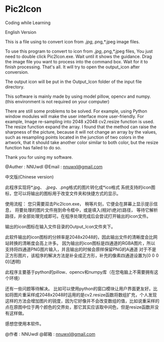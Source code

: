 # Pic2Icon

Coding while Learning

English Version

This is a file using to convert icon from *.jpg,*.png,*.jpeg image files.

To use this program to convert to icon from *.jpg,*.png,*.jpeg files, You just need to double click Pic2Icon.exe. Wait until it shows the guidance. Drag the image file you want to process into the command box. Wait for it to finish processing. That's all.
It will try to open the output_icon after conversion.

The output icon will be put in the Output_Icon folder of the input file directory.

This software is mainly made by using model pillow, opencv and numpy.(this environment is not required on your computer)

There are still some problems to be solved. For example, using Python window modules will make the user interface more user-friendly. For example, Image re-sampling into 2048 x2048 cv2.resize function is used. The resize function expand the array. I found that the method can raise the sharpness of the picture, because it will not change an array by the values, such as resampling points located in the junction of two colors in the artwork, that it should take another color similar to both color, but the resize function has failed to do so.

Thank you for using my software.

@Auther : NNUwdl @Email : nnuwxl@gmail.com

中文版(Chinese version)

此程序实现将*.jpg、 *.jpeg、*.png格式的图片转化成\*ico格式 系统支持的icon图标，您可以将输出的图标用于改变文件夹和快捷方式的显示。

使用流程： 您只需要双击Pic2Icon.exe， 稍等片刻，它便会在屏幕上显示提示信息， 将要处理的图片文件拖到命令框中，或是填入(相对\绝对)路径， 等待它解析路径，并全部处理完成即可。在程序处理完成后会尝试打开输出的icon文件。

输出的icon图标在输入文件目录的Output_Icon文件夹下。

此软件输出的icon图标的分辨率是2048x2048的，因此输出文件的清晰度会比网站转换的清晰度会高上许多。
因为输出的icon图标是四通道的RGBA图片，所以支持将四通道PNG图片输入，并且输出的时候会原样保留PNG的A通道
对于不是正方形图片，该程序的解决方法是补全成正方形，补充的像素四通道设置为\[0 0 0 0](透明)

此程序主要基于python的pillow、opencv和numpy库（在您电脑上不需要拥有这个环境）

还有一些问题等待解决。 比如可以使用python的窗口模块让用户界面更友好。比如将图片重采样成2048x2048时运用的是cv2.resize函数将数组扩充，个人发现这样的方法会增加图片的锐度，因为它好像并不会改变数组的值，比如说重采样的点在原图中位于两个颜色的交界处，那它其实应该取中间色，但是resize函数并没有这样做。

感想您使用本软件。

@作者 : NNUwdl @邮箱 : nnuwxl@gmail.com
